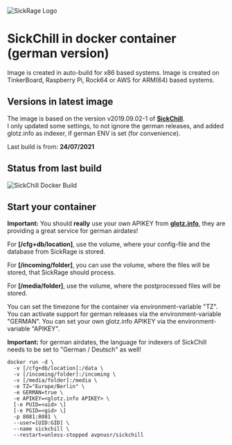 ![SickRage Logo](https://user-images.githubusercontent.com/390379/47651259-f1be4000-db3f-11e8-895f-bae17d5ca467.png)

**SickChill in docker container (german version)**     
===

Image is created in auto-build for x86 based systems.
Image is created on TinkerBoard, Raspberry Pi, Rock64 or AWS for ARM(64) based systems.

Versions in latest image
---
The image is based on the version v2019.09.02-1 of **[SickChill](https://github.com/SickChill/SickChill "SickChill GitHub")**.    
I only updated some settings, to not ignore the german releases, and added glotz.info as indexer, if german ENV is set (for convenience).

Last build is from: **24/07/2021**

Status from last build
----
![SickChill Docker Build](https://github.com/avpnusr/sickchill/workflows/SickChill%20Docker%20Build/badge.svg)

Start your container
-----
**Important:** You should **really** use your own APIKEY from **[glotz.info](https://www.glotz.info)**, they are providing a great service for german airdates!

For **[/cfg+db/location]**, use the volume, where your config-file and the database from SickRage is stored.

For **[/incoming/folder]**, you can use the volume, where the files will be stored, that SickRage should process.

For **[/media/folder]**, use the volume, where the postprocessed files will be stored.

You can set the timezone for the container via environment-variable "TZ".    
You can activate support for german releases via the environment-variable "GERMAN".
You can set your own glotz.info APIKEY via the environment-variable "APIKEY".

**Important:** for german airdates, the language for indexers of SickChill needs to be set to "German / Deutsch" as well!

```
docker run -d \
  -v [/cfg+db/location]:/data \
  -v [/incoming/folder]:/incoming \
  -v [/media/folder]:/media \
  -e TZ="Europe/Berlin" \
  -e GERMAN=true \
  -e APIKEY=<glotz.info APIKEY> \
  [-e PUID=<uid> \]
  [-e PGID=<gid> \]
  -p 8081:8081 \
  --user=[UID:GID] \
  --name sickchill \
  --restart=unless-stopped avpnusr/sickchill
```
